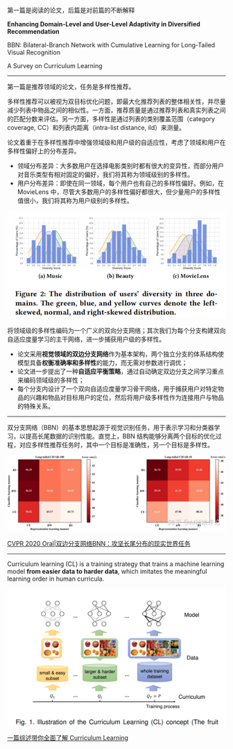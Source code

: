 第一篇是阅读的论文，后篇是对前篇的不断解释

**Enhancing Domain-Level and User-Level Adaptivity in Diversified Recommendation**

BBN: Bilateral-Branch Network with Cumulative Learning for Long-Tailed Visual Recognition

A Survey on Curriculum Learning

---

第一篇是推荐领域的论文，任务是多样性推荐。

多样性推荐可以被视为双目标优化问题，即最大化推荐列表的整体相关性，并尽量减少列表中物品之间的相似性。一方面，推荐质量是通过推荐列表和真实列表之间的匹配分数来评估。另一方面，多样性是通过列表的类别覆盖范围（category coverage, CC）和列表内距离（intra-list distance, ild）来测量。

论文着重于在多样性推荐中增强领域级和用户级的自适应性，考虑了领域和用户在多样性偏好上的分布差异。

* 领域分布差异：大多数用户在选择电影类别时都有很大的变异性，而部分用户对音乐类型有相对固定的偏好，我们将其称为领域级别的多样性。
* 用户分布差异：即使在同一领域，每个用户也有自己的多样性偏好。例如，在 MovieLens 中，尽管大多数用户的多样性偏好都很大，但少量用户的多样性值很小，我们将其称为用户级别的多样性。

![Figure2](210723.assets/Figure2.png)

将领域级的多样性编码为一个广义的双向分支网络；其次我们为每个分支构建双向自适应度量学习的主干网络，进一步捕获用户级的多样性。

- 论文采用**视觉领域的双边分支网络**作为基本架构，两个独立分支的体系结构使模型具备**权衡准确率和多样性**的能力，而无需对参数进行调优；
- 论文进一步提出了一种**自适应平衡策略**，通过自动确定双边分支之间学习重点来编码领域级的多样性；
- 每个分支内设计了一个双向自适应度量学习骨干网络，用于捕获用户对特定物品的兴趣和物品对目标用户的定位，然后将用户级多样性作为连接用户与物品的特殊关系。

---

双分支网络（BBN）的基本思想起源于视觉识别任务，用于表示学习和分类器学习，以提高长尾数据的识别性能。直觉上，BBN 结构能够分离两个目标的优化过程，对应多样性推荐任务时，其中一个目标是准确性，另一个目标是多样性。

![](210723.assets/BBN.jpg)

[CVPR 2020 Oral|双边分支网络BNN：攻坚长尾分布的现实世界任务](https://zhuanlan.zhihu.com/p/123899421)

---

Curriculum learning (CL) is a training strategy that trains a machine learning model **from easier data to harder data**, which imitates the meaningful learning order in human curricula.

![](210723.assets/CL.png)

[一篇综述带你全面了解 Curriculum Learning ](https://zhuanlan.zhihu.com/p/362351969)

